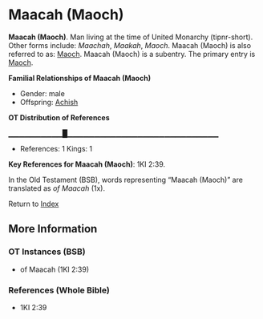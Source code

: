 # Maacah (Maoch)
**Maacah (Maoch)**. 
Man living at the time of United Monarchy (tipnr-short). 
Other forms include: 
*Maachah*, *Maakah*, *Maoch*. 
Maacah (Maoch) is also referred to as: 
[Maoch](Maoch.md). 
Maacah (Maoch) is a subentry. The primary entry is 
[Maoch](Maoch.md). 




**Familial Relationships of Maacah (Maoch)**


* Gender: male
* Offspring: [Achish](Achish.md)


**OT Distribution of References**

▁▁▁▁▁▁▁▁▁▁█▁▁▁▁▁▁▁▁▁▁▁▁▁▁▁▁▁▁▁▁▁▁▁▁▁▁▁▁
* References: 1 Kings: 1



**Key References for Maacah (Maoch)**: 
1KI 2:39. 


In the Old Testament (BSB), words representing “Maacah (Maoch)” are translated as 
*of Maacah* (1x). 




Return to [Index](00-Index.md)

## More Information

### OT Instances (BSB)

* of Maacah (1KI 2:39)



### References (Whole Bible)

* 1KI 2:39



